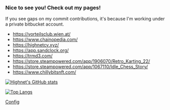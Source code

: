 ### Nice to see you! Check out my pages!

If you see gaps on my commit contributions, it's because I'm working under a private bitbucket account.

- https://vorteilsclub.wien.at/
- https://www.chainopedia.com/
- https://highnetcv.xyz/
- https://app.sandclock.org/
- https://trmd3.com/
- https://store.steampowered.com/app/1906070/Retro_Karting_22/
- https://store.steampowered.com/app/1067110/Idle_Chess_Story/
- https://www.chillybitsnft.com/

[![Highnet's GitHub stats](https://github-readme-stats.vercel.app/api?username=highnet)](https://github.com/anuraghazra/github-readme-stats)

[![Top Langs](https://github-readme-stats.vercel.app/api/top-langs/?username=highnet&layout=compact)](https://github.com/anuraghazra/github-readme-stats)


[Config](https://github.com/highnet/config)
